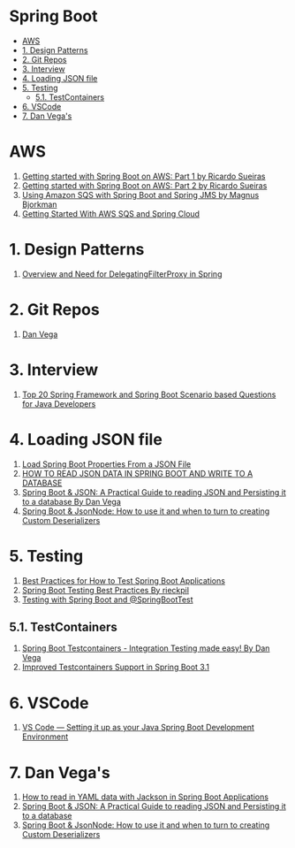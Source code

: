 <h1>Spring Boot</h1>
<!-- TOC -->

- [AWS](#aws)
- [1. Design Patterns](#1-design-patterns)
- [2. Git Repos](#2-git-repos)
- [3. Interview](#3-interview)
- [4. Loading JSON file](#4-loading-json-file)
- [5. Testing](#5-testing)
  - [5.1. TestContainers](#51-testcontainers)
- [6. VSCode](#6-vscode)
- [7. Dan Vega's](#7-dan-vegas)

<!-- /TOC -->

# AWS

1. [Getting started with Spring Boot on AWS: Part 1 by Ricardo Sueiras ](https://aws.amazon.com/blogs/opensource/getting-started-with-spring-boot-on-aws-part-1/)
1. [Getting started with Spring Boot on AWS: Part 2 by Ricardo Sueiras](https://aws.amazon.com/blogs/opensource/getting-started-with-spring-boot-on-aws-part-2/)
1. [Using Amazon SQS with Spring Boot and Spring JMS by Magnus Bjorkman ](https://aws.amazon.com/blogs/developer/using-amazon-sqs-with-spring-boot-and-spring-jms/)
1. [Getting Started With AWS SQS and Spring Cloud](https://reflectoring.io/spring-cloud-aws-sqs/)

# 1. Design Patterns

1. [Overview and Need for DelegatingFilterProxy in Spring](https://www.baeldung.com/spring-delegating-filter-proxy)

# 2. Git Repos

1. [Dan Vega](https://github.com/danvega?tab=repositories)

# 3. Interview

1. [Top 20 Spring Framework and Spring Boot Scenario based Questions for Java Developers](https://medium.com/javarevisited/top-20-spring-framework-and-spring-boot-scenario-based-questions-for-java-developers-d84c440864bf)

# 4. Loading JSON file

1. [Load Spring Boot Properties From a JSON File](https://www.baeldung.com/spring-boot-json-properties)
1. [HOW TO READ JSON DATA IN SPRING BOOT AND WRITE TO A DATABASE](https://www.danvega.dev/blog/2017/07/05/read-json-data-spring-boot-write-database/)
1. [Spring Boot & JSON: A Practical Guide to reading JSON and Persisting it to a database By Dan Vega ](https://www.youtube.com/watch?v=EumLbf8WjnY)
1. [Spring Boot & JsonNode: How to use it and when to turn to creating Custom Deserializers](https://www.youtube.com/watch?v=cw0TfpcUkao)

# 5. Testing

1. [Best Practices for How to Test Spring Boot Applications](https://tanzu.vmware.com/developer/guides/spring-boot-testing/)
1. [Spring Boot Testing Best Practices By rieckpil](https://rieckpil.de/spring-boot-testing-best-practices/)
1. [Testing with Spring Boot and @SpringBootTest](https://reflectoring.io/spring-boot-test/)

## 5.1. TestContainers

1. [Spring Boot Testcontainers - Integration Testing made easy! By Dan Vega](https://www.youtube.com/watch?v=erp-7MCK5BU)
1. [Improved Testcontainers Support in Spring Boot 3.1](https://spring.io/blog/2023/06/23/improved-testcontainers-support-in-spring-boot-3-1)

# 6. VSCode

1. [VS Code — Setting it up as your Java Spring Boot Development Environment](https://medium.com/dev-genius/vs-code-setting-it-up-as-your-java-spring-boot-development-environment-6464d86dc3f0)

# 7. Dan Vega's

1. [How to read in YAML data with Jackson in Spring Boot Applications](https://www.youtube.com/watch?v=zy8slvenGxc)
2. [Spring Boot & JSON: A Practical Guide to reading JSON and Persisting it to a database](https://www.youtube.com/watch?v=EumLbf8WjnY)
3. [Spring Boot & JsonNode: How to use it and when to turn to creating Custom Deserializers](https://www.youtube.com/watch?v=cw0TfpcUkao)